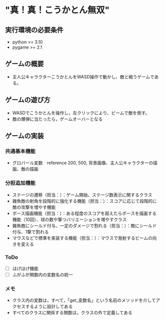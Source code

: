 # "真！真！こうかとん無双"

## 実行環境の必要条件
* python >= 3.10
* pygame >= 2.1

## ゲームの概要
* 主人公キャラクターこうかとんをWASD操作で動かし、敵と戦うゲームである。

## ゲームの遊び方
* WASDでこうかとんを操作し，左クリックにより、ビームで敵を倒す。
* 敵の爆弾に当たったら，ゲームオーバーとなる

## ゲームの実装
### 共通基本機能
* グロバール変数　reference 200, 500, 背景画像、主人公キャラクターの描画、敵の描画

### 分担追加機能
* ステージの遷移（担当：）：ゲーム開始、ステージ数表示に関するクラス
* 雑魚敵の射角を段階的に強化する機能（担当：）：スコアに応じて段階的に敵の攻撃を増やす機能
* ボース描画機能（担当：）：ある程度のスコアを超えたらボースを描画する機能（10回）、球の数や撃つバリエーションを増やすクラス
* 雑魚敵にシールド付与、一定のダメージで割れる（担当：）：敵にシールド付与、1撃で割れる
* マウスなどで標準を実装する機能（担当：）：マウスで発射するビームの向きを変える

### ToDo
- [ ] ほげほげ機能
- [ ] ふがふが関数内の変数名の統一

### メモ
* クラス内の変数は，すべて，「get_変数名」という名前のメソッドを介してアクセスするように設計してある
* すべてのクラスに関係する関数は，クラスの外で定義してある
